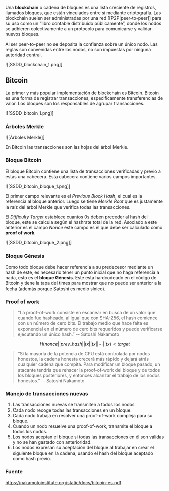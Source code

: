 Una **blockchain** o cadena de bloques es una lista creciente de registros, llamados bloques, que están vinculados entre sí mediante criptografía. Las blockchain suelen ser administradas por una red [[P2P|peer-to-peer]] para su uso como un “libro contable distribuido públicamente”, donde los nodos se adhieren colectivamente a un protocolo para comunicarse y validar nuevos bloques.

Al ser peer-to-peer no se deposita la confianza sobre un único nodo. Las reglas son convenidas entre los nodos, no son impuestas por ninguna autoridad central.

![[SSDD_blockchain_1.png]]

## Bitcoin
La primer y más popular implementación de blockchain es Bitcoin. Bitcoin es una forma de registrar transacciones, especificamente transferencias de valor. Los bloques son los responsables de agrupar transacciones.

![[SSDD_bitcoin_1.png]]

### Árboles Merkle
![[Árboles Merkle]]

En Bitcoin las transacciones son las hojas del árbol Merkle.

### Bloque Bitcoin
El bloque Bitcoin contiene una lista de transacciones verificadas y previo a estas una cabecera. Esta cabecera contiene varios campos importantes.

![[SSDD_bitcoin_bloque_1.png]]

El primer campo relevante es el *Previous Block Hash*, el cual es la referencia al bloque anterior. Luego se tiene *Merkle Root* que es justamente la raíz del árbol Merkle que verifica todas las transacciones.

El *Difficulty Target* establece cuantos 0s deben preceder al hash del bloque, este se calcula según el hashrate total de la red. Asociado a este anterior es el campo *Nonce* este campo es el que debe ser calculado como **proof of work**.

![[SSDD_bitcoin_bloque_2.png]]

### Bloque Génesis
Como todo bloque debe hacer referencia a su predecesor mediante un hash de este, es necesario tener un punto inicial que no haga referencia a nada, esto es el **bloque Génesis**. Este está hardcodeado en el código de Bitcoin y tiene la tapa del times para mostrar que no puede ser anterior a la fecha (además porque Satoshi es medio sínico).

### Proof of work
> "La proof-of-work consiste en escanear en busca de un valor que cuando fue hasheado, al igual que con SHA-256, el hash comience con un número de cero bits. El trabajo medio que hace falta es exponencial en el número de cero bits requeridos y puede verificarse ejecutando un único hash.” -- Satoshi Nakamoto

$$H(nonce||prev\_hash||tx||tx||\cdots||tx) < target$$

> “Si la mayoría de la potencia de CPU está controlada por nodos honestos, la cadena honesta crecerá más rápido y dejará atrás cualquier cadena que compita. Para modificar un bloque pasado, un atacante tendría que rehacer la proof-of-work del bloque y de todos los bloques posteriores, y entonces alcanzar el trabajo de los nodos honestos.” -- Satoshi Nakamoto

### Manejo de transacciones nuevas
1. Las transacciones nuevas se transmiten a todos los nodos 
2. Cada nodo recoge todas las transacciones en un bloque. 
3. Cada nodo trabaja en resolver una proof-of-work compleja para su bloque. 
4. Cuando un nodo resuelve una proof-of-work, transmite el bloque a todos los nodos. 
5. Los nodos aceptan el bloque si todas las transacciones en él son válidas y no se han gastado con anterioridad. 
6. Los nodos expresan su aceptación del bloque al trabajar en crear el siguiente bloque en la cadena, usando el hash del bloque aceptado como hash previo.

### Fuente
https://nakamotoinstitute.org/static/docs/bitcoin-es.pdf